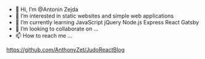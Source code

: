 - 👋 Hi, I’m @Antonin Zejda
- 👀 I’m interested in static websites and simple web applications
- 🌱 I’m currently learning JavaScript jQuery Node.js Express React Gatsby
- 💞️ I’m looking to collaborate on ...
- 📫 How to reach me ...

https://github.com/AnthonyZet/JudoReactBlog

<!---
AnthonyZet/AnthonyZet is a ✨ special ✨ repository because its `README.md` (this file) appears on your GitHub profile.
You can click the Preview link to take a look at your changes.
--->
